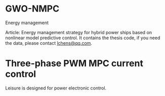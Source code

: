 # GWO-NMPC
Energy management

Article: Energy management strategy for hybrid power ships based on nonlinear model predictive control. 
It contains the thesis code, if you need the data, please contact lchens@qq.com.

# Three-phase PWM MPC current control
Leisure is designed for power electronic control.
